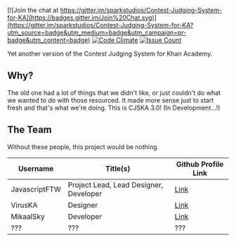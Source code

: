 [![Join the chat at https://gitter.im/sparkstudios/Contest-Judging-System-for-KA](https://badges.gitter.im/Join%20Chat.svg)](https://gitter.im/sparkstudios/Contest-Judging-System-for-KA?utm_source=badge&utm_medium=badge&utm_campaign=pr-badge&utm_content=badge)
[![Code Climate](https://codeclimate.com/github/sparkstudios/CJSKA/badges/gpa.svg)](https://codeclimate.com/github/sparkstudios/CJSKA)
[![Issue Count](https://codeclimate.com/github/sparkstudios/CJSKA/badges/issue_count.svg)](https://codeclimate.com/github/sparkstudios/CJSKA)

Yet another version of the Contest Judging System for Khan Academy.

## Why?
The old one had a lot of things that we didn't like, or just couldn't do what we wanted to do with those resourced. It made more sense just to start fresh and that's what we're doing. This is CJSKA 3.0! (In Development...!)

## The Team
Without these people, this project would be nothing.

| Username       | Title(s)                                   | Github Profile Link                       |
|----------------|--------------------------------------------|-------------------------------------------|
| JavascriptFTW  | Project Lead, Lead Designer, Developer     | [Link](https://github.com/JavascriptFTW)  |
| VirusKA        | Designer                                   | [Link](https://github.com/VirusKA)        |
| MikaalSky      | Developer                                  | [Link](https://github.com/MikaalSky)      |
| ???            | ???                                        | ???                                       |
